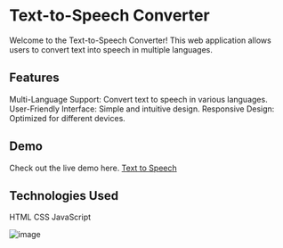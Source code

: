 # Text-to-Speech Converter
Welcome to the Text-to-Speech Converter! This web application allows users to convert text into speech in multiple languages.

## Features
Multi-Language Support: Convert text to speech in various languages.
User-Friendly Interface: Simple and intuitive design.
Responsive Design: Optimized for different devices.
## Demo
Check out the live demo here. [Text to Speech](https://iamvibhav.github.io/Text-to-Speech-Converter/)

## Technologies Used
HTML
CSS
JavaScript

![image](https://github.com/iamvibhav/Text-to-Speech-Converter/assets/139247683/ee854e2f-54e8-4d69-8a31-c2c2dd0f2491)
